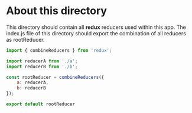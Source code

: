# About this directory
This directory should contain all **redux** reducers used within this app. The index.js file of this directory should 
export the combination of all reducers as rootReducer.

```javascript
import { combineReducers } from 'redux';

import reducerA from './a';
import reducerB from './b';

const rootReducer = combineReducers({
    a: reducerA,
    b: reducerB
});

export default rootReducer
```